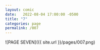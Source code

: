 ```yaml
---
layout: comic
date:   2022-08-04 17:00:00 -0500
title: "7"
categories: page
permalink: /007
---
```

![PAGE SEVEN]({{ site.url }}/pages/007.png)
